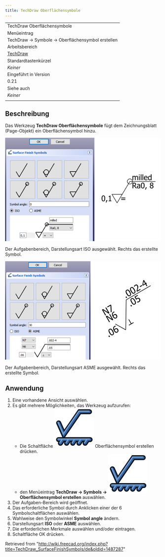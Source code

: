 ```yaml
---
title: TechDraw Oberflächensymbole
---
```


|                                                            |
| ---------------------------------------------------------- |
| TechDraw Oberflächensymbole                                |
| Menüeintrag                                                |
| TechDraw → Symbole → Oberflächensymbol erstellen           |
| Arbeitsbereich                                             |
| [TechDraw](/TechDraw_Workbench/de "TechDraw Workbench/de") |
| Standardtastenkürzel                                       |
| _Keiner_                                                   |
| Eingeführt in Version                                      |
| 0.21                                                       |
| Siehe auch                                                 |
| _Keiner_                                                   |
|                                                            |

## Beschreibung

Das Werkzeug **TechDraw Oberflächensymbole** fügt dem Zeichnungsblatt (Page-Objekt) ein Oberflächensymbol hinzu.

![](/src/assets/images/TechDraw_SurfaceFinishSymbolExample1.png)

Der Aufgabenbereich, Darstellungsart ISO ausgewählt. Rechts das erstellte Symbol.

![](/src/assets/images/TechDraw_SurfaceFinishSymbolExample2.png)

Der Aufgabenbereich, Darstellungsart ASME ausgewählt. Rechts das erstellte Symbol.

## Anwendung

1. Eine vorhandene Ansicht auswählen.
2. Es gibt mehrere Möglichkeiten, das Werkzeug aufzurufen:
   - Die Schaltfläche ![](/src/assets/images/TechDraw_SurfaceFinishSymbols.svg) Oberflächensymbol erstellen drücken.
   - den Menüeintrag **TechDraw → Symbols → ![](/src/assets/images/TechDraw_SurfaceFinishSymbols.svg) Oberflächensymbol erstellen** auswählen.
3. Der Aufgaben-Bereich wird geöffnet.
4. Das erforderliche Symbol durch Anklicken einer der 6 Symbolschaltflächen auswählen.
5. Wahlweise den Symbolwinkel **Symbol angle** ändern.
6. Darstellungsart **ISO** oder **ASME** auswählen.
7. Die erforderlichen Merkmale auswählen und/oder eintragen.
8. Schaltfläche OK drücken.

Retrieved from "<http://wiki.freecad.org/index.php?title=TechDraw_SurfaceFinishSymbols/de&oldid=1487287>"
